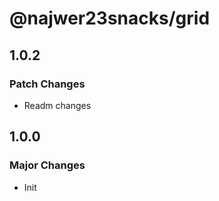 # @najwer23snacks/grid

## 1.0.2

### Patch Changes

- Readm changes

## 1.0.0

### Major Changes

- Init
